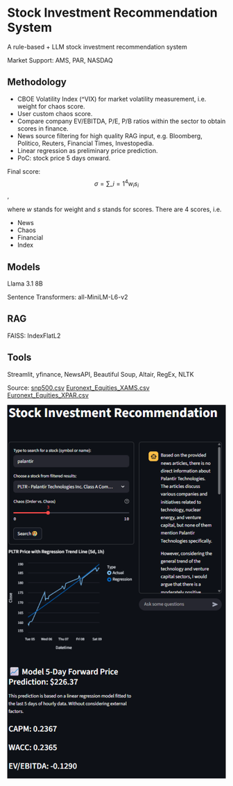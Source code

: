 # Stock Investment Recommendation System

A rule-based + LLM stock investment recommendation system

Market Support: AMS, PAR, NASDAQ

## Methodology

- CBOE Volatility Index (^VIX) for market volatility measurement, i.e. weight for chaos score.
- User custom chaos score.
- Compare company EV/EBITDA, P/E, P/B ratios within the sector to obtain scores in finance.
- News source filtering for high quality RAG input, e.g. Bloomberg, Politico, Reuters, Financial Times, Investopedia.
- Linear regression as preliminary price prediction.
- PoC: stock price 5 days onward.

Final score: $$\sigma = \sum\_{i=1}^{4} w_i s_i$$,

where $w$ stands for weight and $s$ stands for scores. There are 4 scores, i.e.

- News
- Chaos
- Financial
- Index

## Models

Llama 3.1 8B

Sentence Transformers: all-MiniLM-L6-v2

## RAG

FAISS: IndexFlatL2

## Tools

Streamlit, yfinance, NewsAPI, Beautiful Soup, Altair, RegEx, NLTK

Source:
[snp500.csv](https://datahub.io/core/s-and-p-500-companies)
[Euronext_Equities_XAMS.csv](https://live.euronext.com/en/markets/amsterdam/equities/list)
[Euronext_Equities_XPAR.csv](https://live.euronext.com/en/markets/paris/equities/list)

![alttext](https://github.com/semvlu/stock_recommendation/blob/main/preview.png?raw=true)

